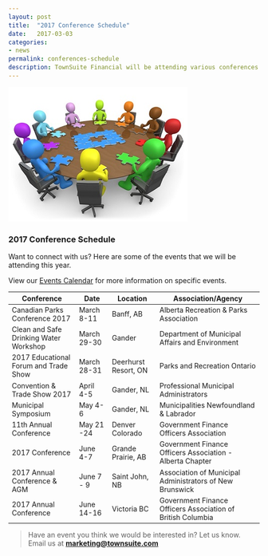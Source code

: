 ```yaml
---
layout: post
title:  "2017 Conference Schedule"
date:   2017-03-03
categories:
- news
permalink: conferences-schedule
description: TownSuite Financial will be attending various conferences in 2017
---
```


![Conference](/images/Conference.jpg "Conference")


### **2017 Conference Schedule** 

Want to connect with us?  Here are some of the events that we will be attending this year.

View our [Events Calendar](https://townsuite.com/events) for more information on specific events.

| Conference| Date | Location | Association/Agency 
| ---- | ---- | ---- | ----
| Canadian Parks Conference 2017 | March 8-11 | Banff, AB | Alberta Recreation & Parks Association
| Clean and Safe Drinking Water Workshop | March 29-30 | Gander | Department of Municipal Affairs and Environment
| 2017 Educational Forum and Trade Show | March 28-31 | Deerhurst Resort, ON | Parks and Recreation Ontario 
| Convention & Trade Show 2017 | April 4-5 | Gander, NL | Professional Municipal Administrators
| Municipal Symposium | May 4-6 | Gander, NL | Municipalities Newfoundland & Labrador
| 11th Annual Conference | May 21 -24 | Denver Colorado | Government Finance Officers Association
| 2017 Conference | June 4-7 | Grande Prairie, AB | Government Finance Officers Association - Alberta Chapter
| 2017 Annual Conference & AGM | June 7 - 9 | Saint John, NB | Association of Municipal Administrators of New Brunswick
| 2017 Annual Conference | June 14-16 | Victoria BC | Government Finance Officers Association of British Columbia


> Have an event you think we would be interested in?  Let us know.  
> Email us at [**marketing@townsuite.com**](mailto:marketing@townsuite.com?Subject=Events)
